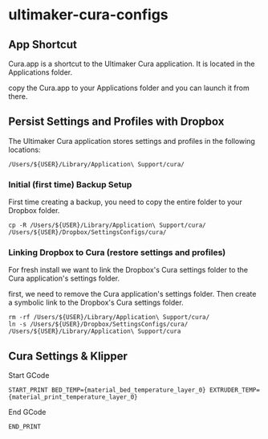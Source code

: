 # ultimaker-cura-configs

## App Shortcut

Cura.app is a shortcut to the Ultimaker Cura application. It is located in the Applications folder.

copy the Cura.app to your Applications folder and you can launch it from there.

## Persist Settings and Profiles with Dropbox

The Ultimaker Cura application stores settings and profiles in the following locations:

```shell
/Users/${USER}/Library/Application\ Support/cura/
```

### Initial (first time) Backup Setup

First time creating a backup, you need to copy the entire folder to your Dropbox folder.

```shell
cp -R /Users/${USER}/Library/Application\ Support/cura/ /Users/${USER}/Dropbox/SettingsConfigs/cura/
```

### Linking Dropbox to Cura (restore settings and profiles)

For fresh install we want to link the Dropbox's Cura settings folder to the Cura application's settings folder.

first, we need to remove the Cura application's settings folder. Then create a symbolic link to the Dropbox's Cura settings folder.

```shell
rm -rf /Users/${USER}/Library/Application\ Support/cura/
ln -s /Users/${USER}/Dropbox/SettingsConfigs/cura/ /Users/${USER}/Library/Application\ Support/cura
```

## Cura Settings & Klipper

Start GCode

```gcode
START_PRINT BED_TEMP={material_bed_temperature_layer_0} EXTRUDER_TEMP={material_print_temperature_layer_0}
```

End GCode

```gcode
END_PRINT
```
